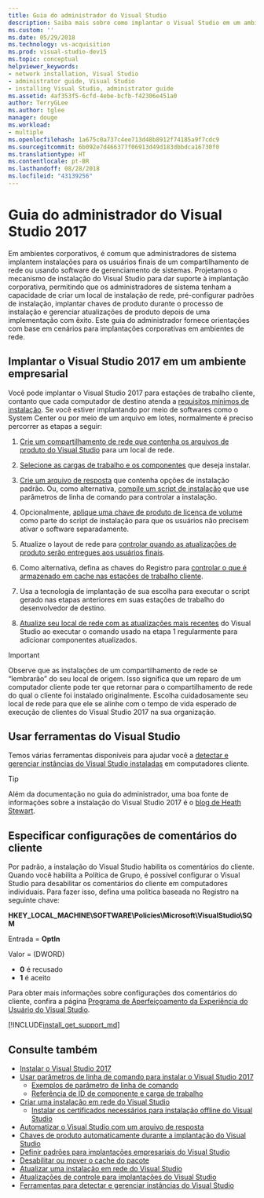 ```yaml
---
title: Guia do administrador do Visual Studio
description: Saiba mais sobre como implantar o Visual Studio em um ambiente corporativo.
ms.custom: ''
ms.date: 05/29/2018
ms.technology: vs-acquisition
ms.prod: visual-studio-dev15
ms.topic: conceptual
helpviewer_keywords:
- network installation, Visual Studio
- administrator guide, Visual Studio
- installing Visual Studio, administrator guide
ms.assetid: 4af353f5-6cfd-4ebe-bcfb-f42306e451a0
author: TerryGLee
ms.author: tglee
manager: douge
ms.workload:
- multiple
ms.openlocfilehash: 1a675c0a737c4ee713d48b8912f74185a9f7cdc9
ms.sourcegitcommit: 6b092e7d466377f06913d49d183dbbdca16730f0
ms.translationtype: HT
ms.contentlocale: pt-BR
ms.lasthandoff: 08/28/2018
ms.locfileid: "43139256"
---
```

# <a name="visual-studio-2017-administrator-guide"></a>Guia do administrador do Visual Studio 2017

Em ambientes corporativos, é comum que administradores de sistema implantem instalações para os usuários finais de um compartilhamento de rede ou usando software de gerenciamento de sistemas. Projetamos o mecanismo de instalação do Visual Studio para dar suporte à implantação corporativa, permitindo que os administradores de sistema tenham a capacidade de criar um local de instalação de rede, pré-configurar padrões de instalação, implantar chaves de produto durante o processo de instalação e gerenciar atualizações de produto depois de uma implementação com êxito. Este guia do administrador fornece orientações com base em cenários para implantações corporativas em ambientes de rede.

## <a name="deploy-visual-studio-2017-in-an-enterprise-environment"></a>Implantar o Visual Studio 2017 em um ambiente empresarial

Você pode implantar o Visual Studio 2017 para estações de trabalho cliente, contanto que cada computador de destino atenda a [requisitos mínimos de instalação](/visualstudio/productinfo/vs2017-system-requirements-vs). Se você estiver implantando por meio de softwares como o System Center ou por meio de um arquivo em lotes, normalmente é preciso percorrer as etapas a seguir:

1. [Crie um compartilhamento de rede que contenha os arquivos de produto do Visual Studio](create-a-network-installation-of-visual-studio.md) para um local de rede.

2. [Selecione as cargas de trabalho e os componentes](workload-and-component-ids.md) que deseja instalar.

3. [Crie um arquivo de resposta](automated-installation-with-response-file.md) que contenha opções de instalação padrão. Ou, como alternativa, [compile um script de instalação](use-command-line-parameters-to-install-visual-studio.md) que use parâmetros de linha de comando para controlar a instalação.

4. Opcionalmente, [aplique uma chave de produto de licença de volume](automatically-apply-product-keys-when-deploying-visual-studio.md) como parte do script de instalação para que os usuários não precisem ativar o software separadamente.

5. Atualize o layout de rede para [controlar quando as atualizações de produto serão entregues aos usuários finais](controlling-updates-to-visual-studio-deployments.md).

6. Como alternativa, defina as chaves do Registro para [controlar o que é armazenado em cache nas estações de trabalho cliente](set-defaults-for-enterprise-deployments.md).

7. Usa a tecnologia de implantação de sua escolha para executar o script gerado nas etapas anteriores em suas estações de trabalho do desenvolvedor de destino.

8. [Atualize seu local de rede com as atualizações mais recentes](update-a-network-installation-of-visual-studio.md) do Visual Studio ao executar o comando usado na etapa 1 regularmente para adicionar componentes atualizados.

> [!IMPORTANT]
> Observe que as instalações de um compartilhamento de rede se “lembrarão” do seu local de origem. Isso significa que um reparo de um computador cliente pode ter que retornar para o compartilhamento de rede do qual o cliente foi instalado originalmente. Escolha cuidadosamente seu local de rede para que ele se alinhe com o tempo de vida esperado de execução de clientes do Visual Studio 2017 na sua organização.

## <a name="use-visual-studio-tools"></a>Usar ferramentas do Visual Studio

Temos várias ferramentas disponíveis para ajudar você a [detectar e gerenciar instâncias do Visual Studio instaladas](tools-for-managing-visual-studio-instances.md) em computadores cliente.

> [!TIP]
> Além da documentação no guia do administrador, uma boa fonte de informações sobre a instalação do Visual Studio 2017 é o [blog de Heath Stewart](https://blogs.msdn.microsoft.com/heaths/tag/vs2017/).

## <a name="specify-customer-feedback-settings"></a>Especificar configurações de comentários do cliente

Por padrão, a instalação do Visual Studio habilita os comentários do cliente. Quando você habilita a Política de Grupo, é possível configurar o Visual Studio para desabilitar os comentários do cliente em computadores individuais. Para fazer isso, defina uma política baseada no Registro na seguinte chave:

**HKEY_LOCAL_MACHINE\SOFTWARE\Policies\Microsoft\VisualStudio\SQM**

Entrada = **OptIn**

Valor = (DWORD)
* **0** é recusado
* **1** é aceito

Para obter mais informações sobre configurações dos comentários do cliente, confira a página [Programa de Aperfeiçoamento da Experiência do Usuário do Visual Studio](../ide/visual-studio-experience-improvement-program.md).

[!INCLUDE[install_get_support_md](includes/install_get_support_md.md)]

## <a name="see-also"></a>Consulte também

* [Instalar o Visual Studio 2017](install-visual-studio.md)
* [Usar parâmetros de linha de comando para instalar o Visual Studio 2017](use-command-line-parameters-to-install-visual-studio.md)
  * [Exemplos de parâmetro de linha de comando](command-line-parameter-examples.md)
  * [Referência de ID de componente e carga de trabalho](workload-and-component-ids.md)
* [Criar uma instalação em rede do Visual Studio](create-a-network-installation-of-visual-studio.md)
  * [Instalar os certificados necessários para instalação offline do Visual Studio](install-certificates-for-visual-studio-offline.md)
* [Automatizar o Visual Studio com um arquivo de resposta](automated-installation-with-response-file.md)
* [Chaves de produto automaticamente durante a implantação do Visual Studio](automatically-apply-product-keys-when-deploying-visual-studio.md)
* [Definir padrões para implantações empresariais do Visual Studio](set-defaults-for-enterprise-deployments.md)
* [Desabilitar ou mover o cache do pacote](disable-or-move-the-package-cache.md)
* [Atualizar uma instalação em rede do Visual Studio](update-a-network-installation-of-visual-studio.md)
* [Atualizações de controle para implantações do Visual Studio](controlling-updates-to-visual-studio-deployments.md)
* [Ferramentas para detectar e gerenciar instâncias do Visual Studio](tools-for-managing-visual-studio-instances.md)
